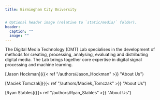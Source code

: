 ```yaml
---
title: Birmingham City University


# Optional header image (relative to `static/media/` folder).
header:
  caption: ""
  image: ""
---
```



The Digital Media Technology (DMT) Lab specialises in the development of methods for creating, processing, analysing, evaluating and distributing digital media. The Lab brings together core expertise in digital signal processing and machine learning.


[Jason Hockman]({{< ref "/authors/Jason_Hockman" >}} "About Us")

[Maciek Tomczak]({{< ref "/authors/Maciek_Tomczak" >}} "About Us")

[Ryan Stables]({{< ref "/authors/Ryan_Stables" >}} "About Us")